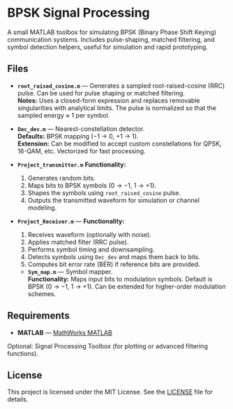 # BPSK Signal Processing 

A small MATLAB toolbox for simulating BPSK (Binary Phase Shift Keying) communication systems. Includes pulse-shaping, matched filtering, and symbol detection helpers, useful for simulation and rapid prototyping.

## Files

- **`root_raised_cosine.m`** — Generates a sampled root-raised-cosine (RRC) pulse. Can be used for pulse shaping or matched filtering.  
  **Notes:** Uses a closed-form expression and replaces removable singularities with analytical limits. The pulse is normalized so that the sampled energy ≈ 1 per symbol.

- **`Dec_dev.m`** — Nearest-constellation detector.  
  **Defaults:** BPSK mapping (−1 → 0, +1 → 1).  
  **Extension:** Can be modified to accept custom constellations for QPSK, 16-QAM, etc. Vectorized for fast processing.

- **`Project_transmitter.m`** 
  **Functionality:**  
  1. Generates random bits.  
  2. Maps bits to BPSK symbols (0 → −1, 1 → +1).  
  3. Shapes the symbols using `root_raised_cosine` pulse.  
  4. Outputs the transmitted waveform for simulation or channel modeling.

- **`Project_Receiver.m`** — 
  **Functionality:**  
  1. Receives waveform (optionally with noise).  
  2. Applies matched filter (RRC pulse).  
  3. Performs symbol timing and downsampling.  
  4. Detects symbols using `Dec_dev` and maps them back to bits.  
  5. Computes bit error rate (BER) if reference bits are provided.

  - **`Sym_map.m`** — Symbol mapper.  
  **Functionality:** Maps input bits to modulation symbols. Default is BPSK (0 → −1, 1 → +1). Can be extended for higher-order modulation schemes.  


## Requirements

- **MATLAB** — [MathWorks MATLAB](https://www.mathworks.com/products/matlab.html)  

Optional: Signal Processing Toolbox (for plotting or advanced filtering functions).

## License

This project is licensed under the MIT License. See the [LICENSE](LICENSE) file for details.
